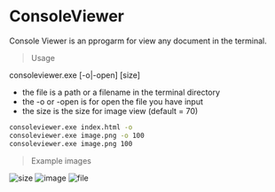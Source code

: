 # ConsoleViewer

Console Viewer is an pprogarm for view any document in the terminal.

>Usage

consoleviewer.exe <filename> [-o|-open] [size]

* the file is a path or a filename in the terminal directory
* the -o or -open is for open the file you have input
* the size is the size for image view (default = 70)

```bash
consoleviewer.exe index.html -o
consoleviewer.exe image.png -o 100
consoleviewer.exe image.png 100
```

> Example images

![size](https://github.com/JulesG10/ConsoleViewer/edit/main/images/imagesize.png)
![image](https://github.com/JulesG10/ConsoleViewer/edit/main/images/image.png)
![file](https://github.com/JulesG10/ConsoleViewer/edit/main/images/file.png)
